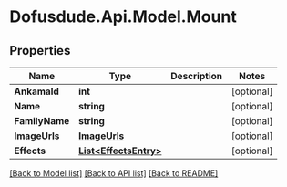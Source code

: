 # Dofusdude.Api.Model.Mount

## Properties

Name | Type | Description | Notes
------------ | ------------- | ------------- | -------------
**AnkamaId** | **int** |  | [optional] 
**Name** | **string** |  | [optional] 
**FamilyName** | **string** |  | [optional] 
**ImageUrls** | [**ImageUrls**](ImageUrls.md) |  | [optional] 
**Effects** | [**List&lt;EffectsEntry&gt;**](EffectsEntry.md) |  | [optional] 

[[Back to Model list]](../README.md#documentation-for-models) [[Back to API list]](../README.md#documentation-for-api-endpoints) [[Back to README]](../README.md)

